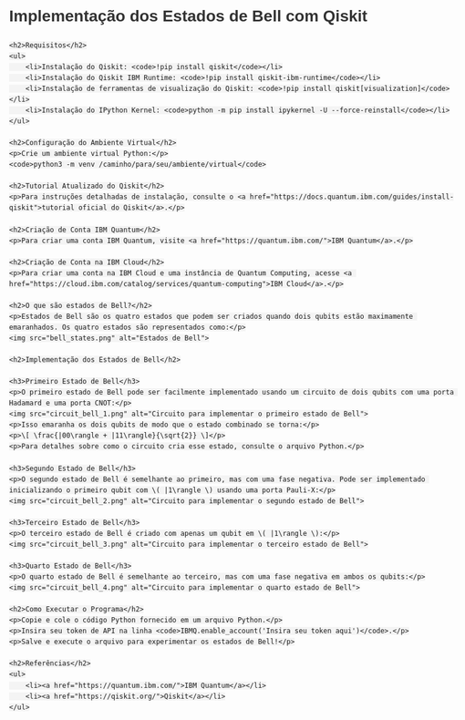 <!DOCTYPE html>
<html lang="en">
<head>
    <meta charset="UTF-8">
    <meta name="viewport" content="width=device-width, initial-scale=1.0">
    <title>Implementação dos Estados de Bell com Qiskit</title>
    <style>
        body {
            font-family: Arial, sans-serif;
            line-height: 1.6;
            margin: 20px;
            max-width: 800px;
            margin-left: auto;
            margin-right: auto;
        }
        h1, h2, h3 {
            color: #333;
        }
        code {
            background-color: #f4f4f4;
            padding: 2px 6px;
            border-radius: 4px;
        }
        img {
            max-width: 100%;
            height: auto;
            display: block;
            margin: 20px auto;
        }
        ul {
            list-style-type: disc;
            margin-left: 20px;
        }
        li {
            margin-bottom: 10px;
        }
        p {
            margin-bottom: 15px;
        }
    </style>
</head>
<body>
    <h1>Implementação dos Estados de Bell com Qiskit</h1>

    <h2>Requisitos</h2>
    <ul>
        <li>Instalação do Qiskit: <code>!pip install qiskit</code></li>
        <li>Instalação do Qiskit IBM Runtime: <code>!pip install qiskit-ibm-runtime</code></li>
        <li>Instalação de ferramentas de visualização do Qiskit: <code>!pip install qiskit[visualization]</code></li>
        <li>Instalação do IPython Kernel: <code>python -m pip install ipykernel -U --force-reinstall</code></li>
    </ul>

    <h2>Configuração do Ambiente Virtual</h2>
    <p>Crie um ambiente virtual Python:</p>
    <code>python3 -m venv /caminho/para/seu/ambiente/virtual</code>

    <h2>Tutorial Atualizado do Qiskit</h2>
    <p>Para instruções detalhadas de instalação, consulte o <a href="https://docs.quantum.ibm.com/guides/install-qiskit">tutorial oficial do Qiskit</a>.</p>

    <h2>Criação de Conta IBM Quantum</h2>
    <p>Para criar uma conta IBM Quantum, visite <a href="https://quantum.ibm.com/">IBM Quantum</a>.</p>

    <h2>Criação de Conta na IBM Cloud</h2>
    <p>Para criar uma conta na IBM Cloud e uma instância de Quantum Computing, acesse <a href="https://cloud.ibm.com/catalog/services/quantum-computing">IBM Cloud</a>.</p>

    <h2>O que são estados de Bell?</h2>
    <p>Estados de Bell são os quatro estados que podem ser criados quando dois qubits estão maximamente emaranhados. Os quatro estados são representados como:</p>
    <img src="bell_states.png" alt="Estados de Bell">

    <h2>Implementação dos Estados de Bell</h2>

    <h3>Primeiro Estado de Bell</h3>
    <p>O primeiro estado de Bell pode ser facilmente implementado usando um circuito de dois qubits com uma porta Hadamard e uma porta CNOT:</p>
    <img src="circuit_bell_1.png" alt="Circuito para implementar o primeiro estado de Bell">
    <p>Isso emaranha os dois qubits de modo que o estado combinado se torna:</p>
    <p>\[ \frac{|00\rangle + |11\rangle}{\sqrt{2}} \]</p>
    <p>Para detalhes sobre como o circuito cria esse estado, consulte o arquivo Python.</p>

    <h3>Segundo Estado de Bell</h3>
    <p>O segundo estado de Bell é semelhante ao primeiro, mas com uma fase negativa. Pode ser implementado inicializando o primeiro qubit com \( |1\rangle \) usando uma porta Pauli-X:</p>
    <img src="circuit_bell_2.png" alt="Circuito para implementar o segundo estado de Bell">

    <h3>Terceiro Estado de Bell</h3>
    <p>O terceiro estado de Bell é criado com apenas um qubit em \( |1\rangle \):</p>
    <img src="circuit_bell_3.png" alt="Circuito para implementar o terceiro estado de Bell">

    <h3>Quarto Estado de Bell</h3>
    <p>O quarto estado de Bell é semelhante ao terceiro, mas com uma fase negativa em ambos os qubits:</p>
    <img src="circuit_bell_4.png" alt="Circuito para implementar o quarto estado de Bell">

    <h2>Como Executar o Programa</h2>
    <p>Copie e cole o código Python fornecido em um arquivo Python.</p>
    <p>Insira seu token de API na linha <code>IBMQ.enable_account('Insira seu token aqui')</code>.</p>
    <p>Salve e execute o arquivo para experimentar os estados de Bell!</p>

    <h2>Referências</h2>
    <ul>
        <li><a href="https://quantum.ibm.com/">IBM Quantum</a></li>
        <li><a href="https://qiskit.org/">Qiskit</a></li>
    </ul>
</body>
</html>
